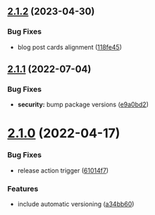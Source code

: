 ## [2.1.2](https://github.com/achimoraites/achimoraites.github.io/compare/v2.1.1...v2.1.2) (2023-04-30)


### Bug Fixes

* blog post cards alignment ([118fe45](https://github.com/achimoraites/achimoraites.github.io/commit/118fe452f30d4acfdf00829e9e5db22a64e70744))

## [2.1.1](https://github.com/achimoraites/achimoraites.github.io/compare/v2.1.0...v2.1.1) (2022-07-04)


### Bug Fixes

* **security:** bump package versions ([e9a0bd2](https://github.com/achimoraites/achimoraites.github.io/commit/e9a0bd2961024c7dfa1f221b2ef76e87a2cc040b))

# [2.1.0](https://github.com/achimoraites/achimoraites.github.io/compare/v2.0.0...v2.1.0) (2022-04-17)


### Bug Fixes

* release action trigger ([61014f7](https://github.com/achimoraites/achimoraites.github.io/commit/61014f7fcc2ec8fed81913a216370d6db5abc579))


### Features

* include automatic versioning ([a34bb60](https://github.com/achimoraites/achimoraites.github.io/commit/a34bb607ee84c8fbf53d502cf681688aaa50c57a))
